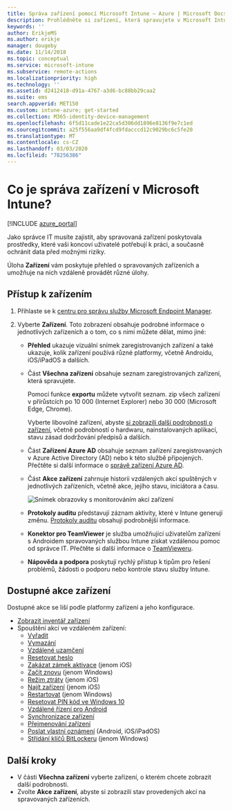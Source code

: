 ```yaml
---
title: Správa zařízení pomocí Microsoft Intune – Azure | Microsoft Docs
description: Prohlédněte si zařízení, která spravujete v Microsoft Intune (můžete také exportovat jejich seznam do formátu CSV), zobrazte zařízení připojená k Azure Active Directory, prohlédněte si změnový protokol akcí se zařízením, využijte konektor TeamVieweru umožňující správcům IT na dálku řešit problémy v zařízeních s Androidem a prohlédněte si všechny akce, které můžete v zařízeních spouštět.
keywords: ''
author: ErikjeMS
ms.author: erikje
manager: dougeby
ms.date: 11/14/2018
ms.topic: conceptual
ms.service: microsoft-intune
ms.subservice: remote-actions
ms.localizationpriority: high
ms.technology: ''
ms.assetid: d2412418-d91a-4767-a3d6-bc88bb29caa2
ms.suite: ems
search.appverid: MET150
ms.custom: intune-azure; get-started
ms.collection: M365-identity-device-management
ms.openlocfilehash: 6f5d11cade1e22ca5d306dd1896e8136f9e7c1ed
ms.sourcegitcommit: a25f556aa9df4fcd9fdacccd12c9029bc6c5fe20
ms.translationtype: MT
ms.contentlocale: cs-CZ
ms.lasthandoff: 03/03/2020
ms.locfileid: "78256386"
---
```

# <a name="what-is-microsoft-intune-device-management"></a>Co je správa zařízení v Microsoft Intune?

[!INCLUDE [azure_portal](../includes/azure_portal.md)]

Jako správce IT musíte zajistit, aby spravovaná zařízení poskytovala prostředky, které vaši koncoví uživatelé potřebují k práci, a současně ochránit data před možnými riziky.

Úloha **Zařízení** vám poskytuje přehled o spravovaných zařízeních a umožňuje na nich vzdáleně provádět různé úlohy.

## <a name="get-to-your-devices"></a>Přístup k zařízením

1. Přihlaste se k [centru pro správu služby Microsoft Endpoint Manager](https://go.microsoft.com/fwlink/?linkid=2109431).
3. Vyberte **Zařízení**. Toto zobrazení obsahuje podrobné informace o jednotlivých zařízeních a o tom, co s nimi můžete dělat, mimo jiné:

   - **Přehled** ukazuje vizuální snímek zaregistrovaných zařízení a také ukazuje, kolik zařízení používá různé platformy, včetně Androidu, iOS/iPadOS a dalších.
   - Část **Všechna zařízení** obsahuje seznam zaregistrovaných zařízení, která spravujete.

     Pomocí funkce **exportu** můžete vytvořit seznam. zip všech zařízení v přírůstcích po 10 000 (Internet Explorer) nebo 30 000 (Microsoft Edge, Chrome).

     Vyberte libovolné zařízení, abyste [si zobrazili další podrobnosti o zařízení](device-inventory.md), včetně podrobností o hardwaru, nainstalovaných aplikací, stavu zásad dodržování předpisů a dalších.

   - Část **Zařízení Azure AD** obsahuje seznam zařízení zaregistrovaných v Azure Active Directory (AD) nebo k této službě připojených. Přečtěte si další informace o [správě zařízení Azure AD](https://docs.microsoft.com/azure/active-directory/device-management-introduction).
   - Část **Akce zařízení** zahrnuje historii vzdálených akcí spuštěných v jednotlivých zařízeních, včetně akce, jejího stavu, iniciátora a času.

     ![Snímek obrazovky s monitorováním akcí zařízení](./media/device-management/monitor-device-actions.png)

   - **Protokoly auditu** představují záznam aktivity, které v Intune generují změnu. [Protokoly auditu](../fundamentals/monitor-audit-logs.md) obsahují podrobnější informace.
   - **Konektor pro TeamViewer** je služba umožňující uživatelům zařízení s Androidem spravovaných službou Intune získat vzdálenou pomoc od správce IT. Přečtěte si další informace o [TeamVieweru](teamviewer-support.md).
   - **Nápověda a podpora** poskytují rychlý přístup k tipům pro řešení problémů, žádosti o podporu nebo kontrole stavu služby Intune.

## <a name="available-device-actions"></a>Dostupné akce zařízení
Dostupné akce se liší podle platformy zařízení a jeho konfigurace.

- [Zobrazit inventář zařízení](device-inventory.md)
- Spouštění akcí ve vzdáleném zařízení:
  - [Vyřadit](devices-wipe.md#retire)
  - [Vymazání](devices-wipe.md#wipe)
  - [Vzdálené uzamčení](device-remote-lock.md)
  - [Resetovat heslo](device-passcode-reset.md)
  - [Zakázat zámek aktivace](device-activation-lock-disable.md) (jenom iOS)
  - [Začít znovu](device-fresh-start.md) (jenom Windows)
  - [Režim ztráty](device-lost-mode.md) (jenom iOS)
  - [Najít zařízení](device-locate.md) (jenom iOS)
  - [Restartovat](device-restart.md) (jenom Windows)
  - [Resetovat PIN kód ve Windows 10](device-windows-pin-reset.md)
  - [Vzdálené řízení pro Android](teamviewer-support.md)
  - [Synchronizace zařízení](device-sync.md)
  - [Přejmenování zařízení](device-rename.md)
  - [Poslat vlastní oznámení](custom-notifications.md#send-a-custom-notification-to-a-single-device) (Android, iOS/iPadOS)
  - [Střídání klíčů BitLockeru](../protect/encrypt-devices.md#rotate-bitlocker-recovery-keys) (jenom Windows)

## <a name="next-steps"></a>Další kroky

- V části **Všechna zařízení** vyberte zařízení, o kterém chcete zobrazit další podrobnosti.
- Zvolte **Akce zařízení**, abyste si zobrazili stav provedených akcí na spravovaných zařízeních.

